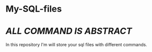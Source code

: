 # My-SQL-files
# ***ALL COMMAND IS ABSTRACT***
In this repository I'm will store your sql files with different commands. 

